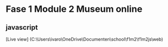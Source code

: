 # Fase 1 Module 2 Museum online
## javascript

[Live view] (C:\Users\ivaro\OneDrive\Documenten\school\f1m2\f1m2js\web)
